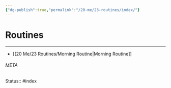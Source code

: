 ```yaml
---
{"dg-publish":true,"permalink":"/20-me/23-routines/index/"}
---
```


# Routines
---
- [[20 Me/23 Routines/Morning Routine\|Morning Routine]]





###### META
Status:: #index

